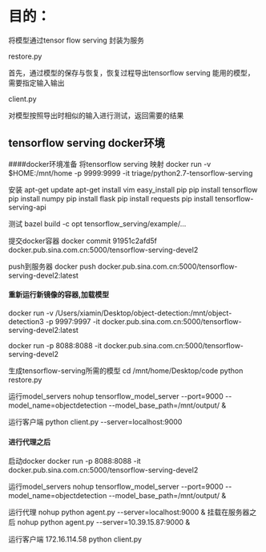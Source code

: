 # 目的：

将模型通过tensor flow serving 封装为服务

restore.py

首先，通过模型的保存与恢复，恢复过程导出tensorflow serving 能用的模型，需要指定输入输出

client.py

对模型按照导出时相似的输入进行测试，返回需要的结果
## tensorflow serving docker环境

####docker环境准备
将tensorflow serving 映射
docker run -v $HOME:/mnt/home -p 9999:9999 -it triage/python2.7-tensorflow-serving

安装
apt-get update
apt-get install vim
easy_install pip
pip install tensorflow
pip install numpy
pip install flask
pip install requests
pip install tensorflow-serving-api

测试
bazel build -c opt tensorflow_serving/example/...

提交docker容器
docker commit 91951c2afd5f docker.pub.sina.com.cn:5000/tensorflow-serving-devel2

push到服务器
 docker push docker.pub.sina.com.cn:5000/tensorflow-serving-devel2:latest

#### 重新运行新镜像的容器,加载模型
docker run -v /Users/xiamin/Desktop/object-detection:/mnt/object-detection3 -p 9997:9997 -it  docker.pub.sina.com.cn:5000/tensorflow-serving-devel2:latest

docker run  -p 8088:8088 -it   docker.pub.sina.com.cn:5000/tensorflow-serving-devel2

生成tensorflow-serving所需的模型
cd /mnt/home/Desktop/code
python restore.py

运行model_servers
nohup tensorflow_model_server --port=9000 --model_name=objectdetection --model_base_path=/mnt/output/ &

运行客户端
python client.py --server=localhost:9000

#### 进行代理之后
启动docker
docker run  -p 8088:8088 -it   docker.pub.sina.com.cn:5000/tensorflow-serving-devel2

运行model_servers
nohup tensorflow_model_server --port=9000 --model_name=objectdetection --model_base_path=/mnt/output/ &

运行代理
nohup python agent.py --server=localhost:9000 &
挂载在服务器之后
nohup python agent.py --server=10.39.15.87:9000 &

运行客户端
172.16.114.58
python client.py
